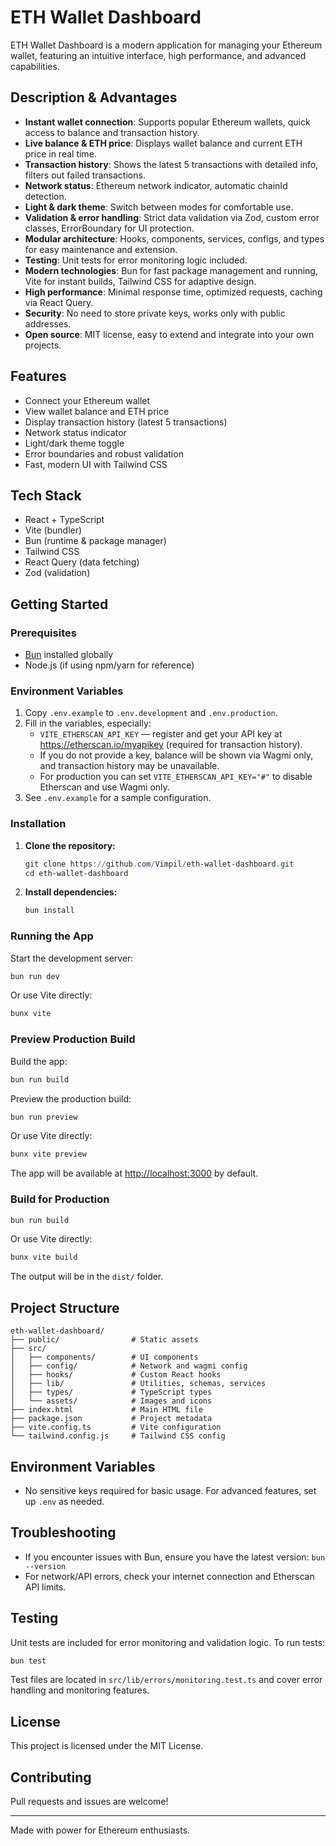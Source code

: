 # ETH Wallet Dashboard

ETH Wallet Dashboard is a modern application for managing your Ethereum wallet, featuring an intuitive interface, high performance, and advanced capabilities.

## Description & Advantages
- **Instant wallet connection**: Supports popular Ethereum wallets, quick access to balance and transaction history.
- **Live balance & ETH price**: Displays wallet balance and current ETH price in real time.
- **Transaction history**: Shows the latest 5 transactions with detailed info, filters out failed transactions.
- **Network status**: Ethereum network indicator, automatic chainId detection.
- **Light & dark theme**: Switch between modes for comfortable use.
- **Validation & error handling**: Strict data validation via Zod, custom error classes, ErrorBoundary for UI protection.
- **Modular architecture**: Hooks, components, services, configs, and types for easy maintenance and extension.
- **Testing**: Unit tests for error monitoring logic included.
- **Modern technologies**: Bun for fast package management and running, Vite for instant builds, Tailwind CSS for adaptive design.
- **High performance**: Minimal response time, optimized requests, caching via React Query.
- **Security**: No need to store private keys, works only with public addresses.
- **Open source**: MIT license, easy to extend and integrate into your own projects.

## Features
- Connect your Ethereum wallet
- View wallet balance and ETH price
- Display transaction history (latest 5 transactions)
- Network status indicator
- Light/dark theme toggle
- Error boundaries and robust validation
- Fast, modern UI with Tailwind CSS

## Tech Stack
- React + TypeScript
- Vite (bundler)
- Bun (runtime & package manager)
- Tailwind CSS
- React Query (data fetching)
- Zod (validation)

## Getting Started

### Prerequisites
- [Bun](https://bun.sh/) installed globally
- Node.js (if using npm/yarn for reference)

### Environment Variables
1. Copy `.env.example` to `.env.development` and `.env.production`.
2. Fill in the variables, especially:
   - `VITE_ETHERSCAN_API_KEY` — register and get your API key at https://etherscan.io/myapikey (required for transaction history).
   - If you do not provide a key, balance will be shown via Wagmi only, and transaction history may be unavailable.
   - For production you can set `VITE_ETHERSCAN_API_KEY="#"` to disable Etherscan and use Wagmi only.
3. See `.env.example` for a sample configuration.

### Installation
1. **Clone the repository:**
   ```powershell
   git clone https://github.com/Vimpil/eth-wallet-dashboard.git
   cd eth-wallet-dashboard
   ```
2. **Install dependencies:**
   ```powershell
   bun install
   ```

### Running the App
Start the development server:
```powershell
bun run dev
```
Or use Vite directly:
```powershell
bunx vite
```

### Preview Production Build
Build the app:
```powershell
bun run build
```
Preview the production build:
```powershell
bun run preview
```
Or use Vite directly:
```powershell
bunx vite preview
```
The app will be available at [http://localhost:3000](http://localhost:3000) by default.

### Build for Production
```powershell
bun run build
```
Or use Vite directly:
```powershell
bunx vite build
```
The output will be in the `dist/` folder.

## Project Structure
```
eth-wallet-dashboard/
├── public/                # Static assets
├── src/
│   ├── components/        # UI components
│   ├── config/            # Network and wagmi config
│   ├── hooks/             # Custom React hooks
│   ├── lib/               # Utilities, schemas, services
│   ├── types/             # TypeScript types
│   └── assets/            # Images and icons
├── index.html             # Main HTML file
├── package.json           # Project metadata
├── vite.config.ts         # Vite configuration
└── tailwind.config.js     # Tailwind CSS config
```

## Environment Variables
- No sensitive keys required for basic usage. For advanced features, set up `.env` as needed.

## Troubleshooting
- If you encounter issues with Bun, ensure you have the latest version: `bun --version`
- For network/API errors, check your internet connection and Etherscan API limits.

## Testing
Unit tests are included for error monitoring and validation logic. To run tests:
```powershell
bun test
```
Test files are located in `src/lib/errors/monitoring.test.ts` and cover error handling and monitoring features.

## License
This project is licensed under the MIT License.

## Contributing
Pull requests and issues are welcome!

---
Made with power for Ethereum enthusiasts.

